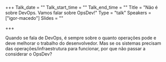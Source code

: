 +++
Talk_date = ""
Talk_start_time = ""
Talk_end_time = ""
Title = "Não é sobre DevOps. Vamos falar sobre OpsDev!"
Type = "talk"
Speakers = ["igor-macedo"]
Slides = ""

+++

Quando se fala de DevOps, é sempre sobre o quanto operações pode e deve melhorar o trabalho do desenvolvedor. Mas se os sistemas precisam das operações/infraestrutura para funcionar, por que não passar a considerar o OpsDev?